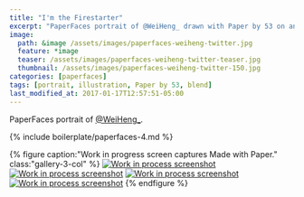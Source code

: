 ```yaml
---
title: "I'm the Firestarter"
excerpt: "PaperFaces portrait of @WeiHeng_ drawn with Paper by 53 on an iPad."
image: 
  path: &image /assets/images/paperfaces-weiheng-twitter.jpg 
  feature: *image
  teaser: /assets/images/paperfaces-weiheng-twitter-teaser.jpg
  thumbnail: /assets/images/paperfaces-weiheng-twitter-150.jpg
categories: [paperfaces]
tags: [portrait, illustration, Paper by 53, blend]
last_modified_at: 2017-01-17T12:57:51-05:00
---
```


PaperFaces portrait of <a href="https://twitter.com/WeiHeng_">@WeiHeng_</a>.

{% include boilerplate/paperfaces-4.md %}

{% figure caption:"Work in progress screen captures Made with Paper." class:"gallery-3-col" %}
[![Work in process screenshot](/assets/images/paperfaces-weiheng-process-1-600.jpg)](/assets/images/paperfaces-weiheng-process-1-lg.jpg) [![Work in process screenshot](/assets/images/paperfaces-weiheng-process-2-600.jpg)](/assets/images/paperfaces-weiheng-process-2-lg.jpg) [![Work in process screenshot](/assets/images/paperfaces-weiheng-process-3-600.jpg)](/assets/images/paperfaces-weiheng-process-3-lg.jpg) [![Work in process screenshot](/assets/images/paperfaces-weiheng-process-4-600.jpg)](/assets/images/paperfaces-weiheng-process-4-lg.jpg)
{% endfigure %}
